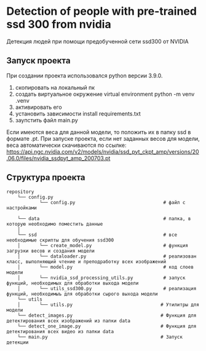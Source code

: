 # Detection of people with pre-trained ssd 300 from nvidia
Детекция людей при помощи предобученной сети ssd300 от NVIDIA
## Запуск проекта

При создании проекта использовался python версии 3.9.0.

1. скопировать на локальный пк
2. создать виртуальное окружение virtual environment python -m venv .venv
3. активировать его
4. установить зависимости install requirements.txt
5. заупстить файл main.py

Если имеются веса для данной модели, то положить их в папку ssd в формате .pt.
При запуске проекта, если нет заданных весов для модели, веса автоматически скачиваются по ссылке:
   https://api.ngc.nvidia.com/v2/models/nvidia/ssd_pyt_ckpt_amp/versions/20.06.0/files/nvidia_ssdpyt_amp_200703.pt
   


## Структура проекта
```
repository
    └── config.py
            └── config.py                                # файл с настройками 
                             
    └── data                                             # папка, в которую необходимо поместить данные
    │                   
    └── ssd                                              # все необходимые скрипты для обучения ssd300
    │       └── create_model.py                          # функция загрузки весов и создания модели
    │       └── dataloader.py                            # реализован класс, выполняющий чтение и преподработку всех изображений
    │       └── model.py                                 # код слоев модели
    │       └── nvidia_ssd_processing_utils.py           # запуск функций, необходимых для обработки выхода модели
    │       └── utils_ssd300.py                          # реализация функций, необходимыъ для обработки сырого выхода модели                                    
    └── utils
    │       └── utils.py                                # Утилитры для модели                              
    └── detect_images.py                                # Функция для детектирования всех изображений из папки data
    └── detect_one_image.py                             # Функция для детектирования всех видео из папки data
    └── main.py                                         # Запуск детекции                         
```
